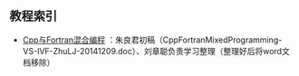 ## 教程索引

+ [Cpp与Fortran混合编程](mixed_programming_with_cpp.md) ：朱良君初稿（CppFortranMixedProgramming-VS-IVF-ZhuLJ-20141209.doc）、刘章聪负责学习整理（整理好后将word文档移除）


